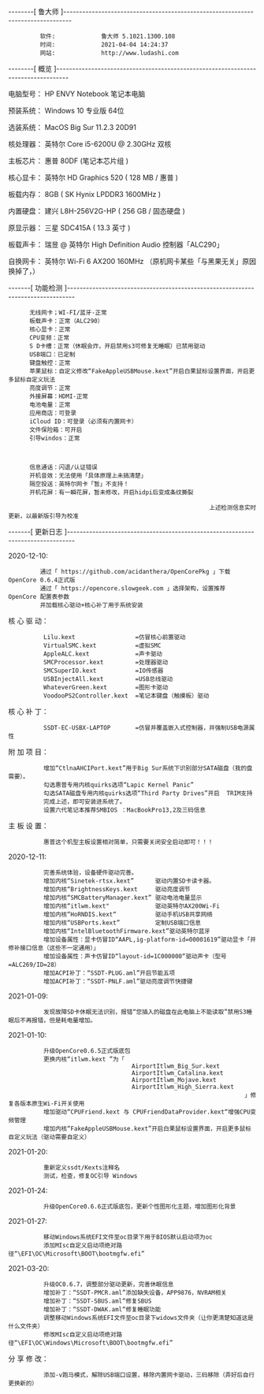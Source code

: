 
--------[ 鲁大师 ]--------------------------------------------------------------------------------
             
             软件:             鲁大师 5.1021.1300.108
             时间:             2021-04-04 14:24:37
             网站:             http://www.ludashi.com
            
--------[ 概览 ]----------------------------------------------------------------------------------

电脑型号：  HP ENVY Notebook 笔记本电脑

预装系统：  Windows 10 专业版 64位

选装系统：  MacOS Big Sur 11.2.3 20D91 

核处理器：  英特尔 Core i5-6200U @ 2.30GHz 双核

主板芯片：  惠普 80DF (笔记本芯片组 )

核心显卡：  英特尔 HD Graphics 520 ( 128 MB / 惠普 )

板载内存：  8GB ( SK Hynix LPDDR3 1600MHz )

内置硬盘：  建兴 L8H-256V2G-HP ( 256 GB / 固态硬盘 )

原显示器：  三星 SDC415A ( 13.3 英寸  )

板载声卡：  瑞昱 @ 英特尔 High Definition Audio 控制器「ALC290」

自换网卡：  英特尔 Wi-Fi 6 AX200 160MHz （原机网卡某些「与黑果无关」原因换掉了，）

-------[ 功能检测 ]--------------------------------------------------------------------------------

          
          无线网卡；WI-FI/蓝牙-正常
          板载声卡：正常（ALC290）
          核心显卡：正常
          CPU变频：正常
          S D卡槽：正常（休眠会炸，开启禁用s3可修复无睡眠）已禁用驱动
          USB端口：已定制
          键盘触控：正常
          苹果鼠标：自定义修改“FakeAppleUSBMouse.kext”开启白果鼠标设置界面，开启更多鼠标自定义玩法
          亮度调节：正常
          外接屏幕：HDMI-正常
          电池电量：正常
          应用商店：可登录
          iCloud ID：可登录（必须有内置网卡）
          文件保险箱：可开启
          引导windos：正常
 
          
           
          信息通话：闪退/认证错误     
          开机音效：无法使用「具体原理上未搞清楚」
          隔空投送：英特尔网卡「暂」不支持！
          开机花屏：有一瞬花屏，暂未修改，开启hidpi后变成条纹撕裂

                                                             上述检测信息实时更新，以最新版引导为校准

-------[ 更新日志 ]--------------------------------------------------------------------------------

2020-12-10:  
             
             通过「 https://github.com/acidanthera/OpenCorePkg 」下载OpenCore 0.6.4正式版
             通过「 https://opencore.slowgeek.com 」选择架构，设置推荐 OpenCore 配置表参数
             并加载核心驱动+核心补丁用于系统安装


核 心 驱 动：
             
              
              Lilu.kext                 =仿冒核心前置驱动
              VirtualSMC.kext           =虚拟SMC 
              AppleALC.kext             =声卡驱动 
              SMCProcessor.kext         =处理器驱动
              SMCSuperIO.kext           =IO传感器
              USBInjectAll.kext         =USB总线驱动
              WhateverGreen.kext        =图形卡驱动
              VoodooPS2Controller.kext  =笔记本键盘（触摸板）驱动
         
         
核 心 补 丁：
              
              SSDT-EC-USBX-LAPTOP       =仿冒并覆盖嵌入式控制器，并强制USB电源属性
               

附 加 项 目：
              
              增加“CtlnaAHCIPort.kext”用于Big Sur系统下识别部分SATA磁盘（我的盘需要）。
              勾选惠普专用内核quirks选项“Lapic Kernel Panic”
              勾选SATA磁盘专用内核quirks选项“Third Party Drives”开启  TRIM支持
              完成上述，即可安装进系统了。
              设置六代笔记本推荐SMBIOS ：MacBookPro13,2及三码信息

主 板 设 置：  
              
             
              惠普这个机型主板设置相对简单，只需要关闭安全启动即可！！！
             
2020-12-11:  
              
              
              完善系统体验，设备硬件驱动完善。
              增加内核“Sinetek-rtsx.kext”      驱动内置SD卡读卡器。
              增加内核“BrightnessKeys.kext     驱动亮度调节
              增加内核“SMCBatteryManager.kext” 驱动电池电量显示
              增加内核“itlwm.kext"             驱动英特尔AX200Wi-Fi
              增加内核“HoRNDIS.kext“           驱动手机USB共享网络
              增加内核“USBPorts.kext”          定制USB端口信息
              增加内核“IntelBluetoothFirmware.kext”驱动英特尔蓝牙
              增加设备属性：显卡仿冒ID“AAPL,ig-platform-id=00001619”驱动显卡「并修补接口信息（这些不一定通用）」
              增加设备属性：声卡仿冒ID“layout-id=1C000000“驱动声卡（型号=ALC269/ID=28）
              增加ACPI补丁：“SSDT-PLUG.aml”开启节能五项
              增加ACPI补丁：“SSDT-PNLF.aml”驱动亮度调节快捷键

2021-01-09:  
              
              发现故障SD卡休眠无法识别，报错“您插入的磁盘在此电脑上不能读取”禁用S3睡眠后不再报错，但是耗电量增加。

2021-01-10:  
              
              升级OpenCore0.6.5正式版底包
              更换内核“itlwm.kext ”为「
                                       AirportItlwm_Big_Sur.kext
                                       AirportItlwm_Catalina.kext
                                       AirportItlwm_Mojave.kext
                                       AirportItlwm_High_Sierra.kext
                                                                       」修复各版本原生Wi-Fi开关使用
              增加驱动“CPUFriend.kext 与 CPUFriendDataProvider.kext“增强CPU变频管理
              增加内核“FakeAppleUSBMouse.kext”开启白果鼠标设置界面，开启更多鼠标自定义玩法（驱动需要自定义）

2021-01-20:  
             
              重新定义ssdt/Kexts注释名
              测试，检查，修复OC引导 Windows

2021-01-24:  
             
              升级OpenCore0.6.6正式版底包，更新个性图形化主题，增加图形化背景

2021-01-27:  
             
              移动Windows系统EFI文件至oc目录下用于BIOS默认启动项为oc
              添加MIsc自定义启动项绝对路径“\EFI\OC\Microsoft\BOOT\bootmgfw.efi”

2021-03-20:  
             
              升级OC0.6.7，调整部分驱动更新，完善休眠信息
              增加补丁：“SSDT-PMCR.aml”添加缺失设备，APP9876，NVRAM相关
              增加补丁：“SSDT-SBUS.aml“修复SBUS
              增加补丁：“SSDT-DWAK.aml“修复睡眠功能
              调整移动Windows系统EFI文件至oc目录下widows文件夹（让你更清楚知道这是什么文件夹）
              修改MIsc自定义启动项绝对路径“\EFI\OC\Windows\Microsoft\BOOT\bootmgfw.efi”

 分 享 修 改： 
               
              添加-v跑马模式，解除USB端口设置，移除内置网卡驱动，三码移除（弄好后自行更换新的）




